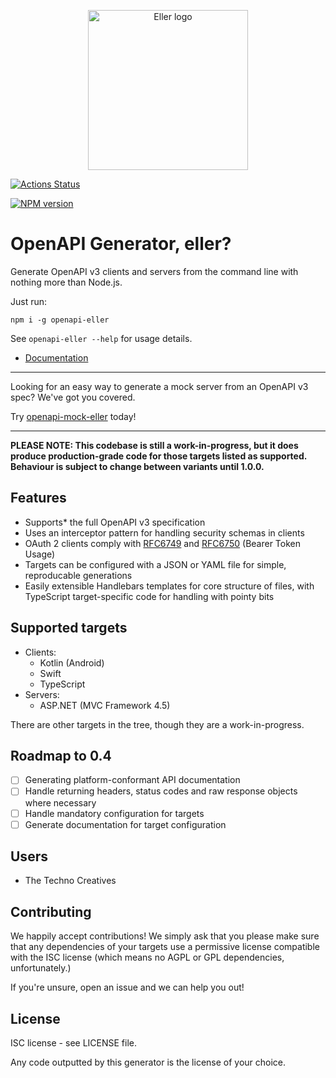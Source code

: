 <p align="center">
  <img width="256" height="256" src="https://user-images.githubusercontent.com/279099/39677264-396f9568-5178-11e8-9afc-b845fdd2218f.png" alt="Eller logo"/>
</p>

[![Actions Status](https://github.com/technocreatives/openapi-eller/workflows/nodejs-build/badge.svg)](https://github.com/technocreatives/openapi-eller/actions)

[![NPM version](https://img.shields.io/npm/v/openapi-eller.svg?style=flat)](https://www.npmjs.org/package/openapi-eller)

# OpenAPI Generator, eller?

Generate OpenAPI v3 clients and servers from the command line with nothing more
than Node.js.


Just run:

```
npm i -g openapi-eller
```

See `openapi-eller --help` for usage details.

- [Documentation](https://technocreatives.github.io/openapi-eller)

---

Looking for an easy way to generate a mock server from an OpenAPI v3 spec? We've got you covered.

Try [openapi-mock-eller](https://github.com/technocreatives/openapi-mock-eller) today!

---

**PLEASE NOTE: This codebase is still a work-in-progress, but it does produce production-grade code
for those targets listed as supported. Behaviour is subject to change between variants until 1.0.0.**

## Features

- Supports* the full OpenAPI v3 specification
- Uses an interceptor pattern for handling security schemas in clients
- OAuth 2 clients comply with [RFC6749](https://tools.ietf.org/html/rfc6749) and 
  [RFC6750](https://tools.ietf.org/html/rfc6750) (Bearer Token Usage)
- Targets can be configured with a JSON or YAML file for simple, reproducable generations
- Easily extensible Handlebars templates for core structure of files, with TypeScript 
  target-specific code for handling with pointy bits

## Supported targets

- Clients:
  - Kotlin (Android)
  - Swift
  - TypeScript
- Servers:
  - ASP.NET (MVC Framework 4.5)

There are other targets in the tree, though they are a work-in-progress.

## Roadmap to 0.4

- [ ] Generating platform-conformant API documentation
- [ ] Handle returning headers, status codes and raw response objects where necessary
- [ ] Handle mandatory configuration for targets
- [ ] Generate documentation for target configuration

## Users

- The Techno Creatives

## Contributing

We happily accept contributions! We simply ask that you please make sure that any dependencies 
of your targets use a permissive license compatible with the ISC license (which means no AGPL or 
GPL dependencies, unfortunately.)

If you're unsure, open an issue and we can help you out!

## License

ISC license - see LICENSE file.

Any code outputted by this generator is the license of your choice.
